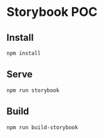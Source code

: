 # Storybook POC

## Install

`npm install`

## Serve

`npm run storybook`

## Build

`npm run build-storybook`